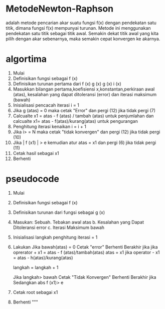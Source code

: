 # MetodeNewton-Raphson 

adalah metode pencarian akar suatu fungsi f(x) dengan pendekatan satu titik, dimana fungsi f(x) mempunyai turunan. Metode ini menggunakan pendekatan satu titik sebagai titik awal. Semakin dekat titik awal yang kita pilih dengan akar sebenarnya, maka semakin cepat konvergen ke akarnya.
# algortima
1. Mulai
2. Definisikan fungsi sebagai f (x)
3. Definisikan turunan pertama dari f (x) g (x) g (x) i (x)
4. Masukkan bilangan pertama,koefisiensi x,konstantan,perkiraan awal (atas), kesalahan yang dapat ditoleransi (error) 
   dan iterasi maksimum (bawah)
5. Inisialisasi pencacah iterasi i = 1
6. Jika g (atas) = 0 maka cetak "Error" 
   dan pergi (12) jika tidak pergi (7) 
7. Calcualte x1 = atas - f (atas) / tambah (atas) untuk penjumlahan dan calcualte x1= atas - f(atas)/kurang(atas) untuk pengurangan
8. Penghitung iterasi kenaikan i = i + 1
9. Jika i> = N maka cetak "tidak konvergen" 
   dan pergi (12) jika tidak pergi (10) 
10. Jika | f (x1) | > e kemudian atur atas = x1
    dan pergi (6) jika tidak pergi (11)
11. Cetak hasil sebagai x1
12. Berhenti
# pseudocode
1. Mulai
2. Definisikan fungsi sebagai f (x)
3. Definisikan turunan dari fungsi sebagai g (x)
4. Masukan:
	Sebuah. Tebakan awal atas
	b. Kesalahan yang Dapat Ditoleransi error
	c. Iterasi Maksimum bawah
5. Inisialisasi langkah penghitung iterasi = 1
6. Lakukan 
	Jika  bawah(atas) = 0
		Cetak "error"
		Berhenti
	Berakhir jika
	jika oprerator +
	x1 = atas - f (atas)/tambah(atas)
  atas = x1
	jika operator -
	x1 = atas - h(atas)/kurang(atas)
	
	langkah = langkah + 1
	
	Jika langkah> bawah
		Cetak "Tidak Konvergen"
		Berhenti
	Berakhir jika
   Sedangkan abs f (x1)> e 
7. Cetak root sebagai x1
8. Berhenti
"""
